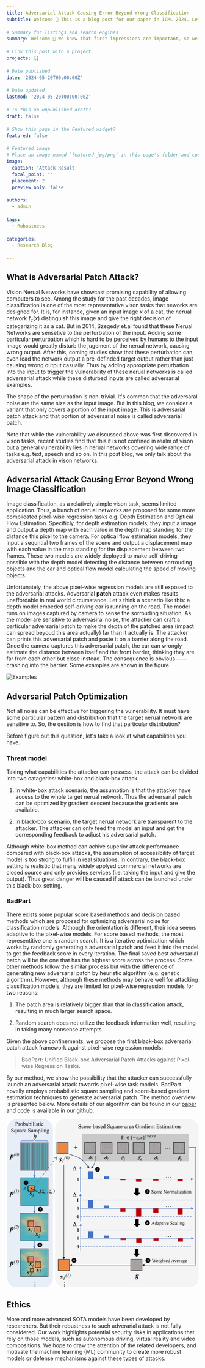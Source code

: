```yaml
---
title: Adversarial Attack Causing Error Beyond Wrong Classification
subtitle: Welcome 👋 This is a blog post for our paper in ICML 2024. Let's get started!

# Summary for listings and search engines
summary: Welcome 👋 We know that first impressions are important, so we've populated your new site with some initial content to help you get familiar with everything in no time.

# Link this post with a project
projects: []

# Date published
date: '2024-05-20T00:00:00Z'

# Date updated
lastmod: '2024-05-20T00:00:00Z'

# Is this an unpublished draft?
draft: false

# Show this page in the Featured widget?
featured: false

# Featured image
# Place an image named `featured.jpg/png` in this page's folder and customize its options here.
image:
  caption: 'Attack Result'
  focal_point: ''
  placement: 2
  preview_only: false

authors:
  - admin

tags:
  - Robustness

categories:
  - Research Blog

---
```


## What is Adversarial Patch Attack?

Vision Nerual Networks have showcast promising capability of allowing computers to see. Among the study for the past decades, image classification is one of the most representative vison tasks that neworks are designed for. It is, for instance, given an input image $x$ of a cat, the nerual network $f_c(x)$ distinguish this image and give the right decision of categarizing it as a cat. But in 2014, Szegedy et.al found that these Nerual Networks are sensetive to the perturbation of the input. Adding some particular perturbation which is hard to be perceived by humans to the input image would greatly disturb the jugement of the nerual network, causing wrong output. After this, coming studies show that these perturbation can even lead the network output a pre-definded target output rather than just causing wrong output casually. Thus by adding appropriate perturbation into the input to trigger the vulnerability of these nerual networks is called adversarial attack while these disturbed inputs are called adversarial examples. 

The shape of the perturbation is non-trivial. It's common that the adversaral noise are the same size as the input image. But in this blog, we consider a variant that only covers a portion of the input image. This is adversarial patch attack and that portion of adversarial noise is called adversarial patch.

Note that while the vulnerability we discussed above was first discovered in vison tasks, recent studies find that this it is not confined in realm of vison but a general vulnerability lies in nerual networks covering wide range of tasks e.g. text, speech and so on. In this post blog, we only talk about the adversarial attack in vison networks.

## Adversarial Attack Causing Error Beyond Wrong Image Classification

Image classification, as a relatively simple vison task, seems limited application. Thus, a bunch of nerual networks are proposed for some more complicated pixel-wise regression tasks e.g. Depth Estimation and Optical Flow Estimation. <!-- These pixel-wise regression models input a image and outputs a score map with each pixel in input has corresponding score in score map.  -->Specificly, for depth estimation models, they input a image and output a depth map with each value in the depth map standing for the distance this pixel to the camera. For optical flow estimation models, they input a sequntial two frames of the scene and output a displacement map with each value in the map standing for the displacement between two frames. These two models are widely deployed to make self-driving possible with the depth model detecting the distance between sorrouding objects and the car and optical flow model calculating the speed of moving objects.

Unfortunately, the above pixel-wise regression models are still exposed to the adversarial attacks. Adversarial **patch** attack even makes results unaffordable in real world circumstance. Let's think a scenario like this: a depth model embeded self-driving car is running on the road. The model runs on images captured by camera to sense the sorrouding situation. As the model are sensitive to advervasiral noise, the attacker can craft a particular adversarial patch to make the depth of the patched area (impact can spread beyoud this area actually) far than it actually is. The attacker can prints this adversarial patch and paste it on a barrier along the road. Once the camera captures this adversarial patch, the car can wrongly estimate the distance between itself and the front barrier, thinking they are far from each other but close instead. The consequence is obvious —— crashing into the barrier. Some examples are shown in the figure.

![Examples](visulization_examples.png)

## Adversarial Patch Optimization

Not all noise can be effective for triggering the vulnerability. It must have some particular pattern and distribution that the target nerual network are sensitive to. So, the qestion is how to find that particular distribution?

Before figure out this question, let's take a look at what capabilities you have.

### Threat model

Taking what capabilities the attacker can possess, the attack can be divided into two catageries: white-box and black-box attack. 

1. In white-box attack scenario, the assumption is that the attacker have access to the whole target nerual network. Thus the adversarial patch can be optimized by gradient descent because the gradients are available. 

2. In black-box scenario, the target nerual network are transparent to the attacker. The attacker can only feed the model an input and get the corresponding feedback to adjust his adversarial patch.

Although white-box method can achive superior attack performance compared with black-box attacks, the assumption of accessibility of target model is too strong to fulfill in real situations. In contrary, the black-box setting is realistic that many widely applyed commercial networks are closed source and only provides services (i.e. taking the input and give the output). Thus great danger will be caused if attack can be launched under this black-box setting. 

### BadPart

There exists some popular score based methods and decision based methods which are proposed for optimizing adversarial noise for classification models. Although the orientation is different, their idea seems adaptive to the pixel-wise models. For score based methods, the most representitive one is random search. It is a iterative optimization which works by randomly generating a adversarial patch and feed it into the model to get the feedback score in every iteration. The final saved best adversarial patch will be the one that has the highest score across the process. Some other methods follow the similar process but with the difference of generating new adversarial patch by heuristic algorithm (e.g. genetic algorithm). However, although these methods may behave well for attacking classification models, they are limited for pixel-wise regression models for two reasons:

1. The patch area is relatively bigger than that in classification attack, resulting in much larger search space.

2. Random search does not utilize the feedback information well, resulting in taking many nonsense attempts.

Given the above confinements, we propose the first black-box adversarial patch attack framework against pixel-wise regression models:

> BadPart: Unified Black-box Adversarial Patch Attacks against Pixel-wise Regression Tasks.

By our method, we show the possibility that the attacker can successfully launch an adversarial attack towards pixel-wise task models. BadPart novelly employs probabilistic square sampling and score-based gradient estimation techniques to generate adversarial patch. The method overview is presented below. More details of our algorithm can be found in our [paper](https://arxiv.org/abs/2404.00924) and code is available in our [github](https://github.com/Bob-cheng/BadPart).

![BadPart](badpart_overview.png "BadPart")

## Ethics
More and more advanced SOTA models have been developed by researchers. But their robustness to such adverarial attack is not fully considered. Our work highlights potential security risks in applications that rely on those models, such as autonomous driving, virtual reality and video compositions. We hope to draw the attention of the related developers, and motivate the machine learning (ML) community to create more robust models or defense mechanisms against these types of attacks.